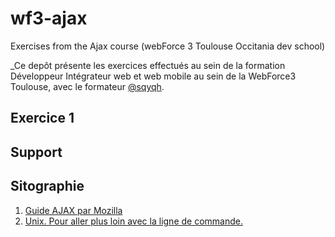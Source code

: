 # wf3-ajax
Exercises from the Ajax course (webForce 3 Toulouse Occitania dev school)

_Ce depôt présente les exercices effectués au sein de la formation Développeur Intégrateur web et web mobile au sein de la WebForce3 Toulouse, avec le formateur [@sqyqh](https:/github.com/sqyqh).

## Exercice 1



## Support


## Sitographie
1. [Guide AJAX par Mozilla](https://developer.mozilla.org/fr/docs/Web/Guide/AJAX)
2. [Unix. Pour aller plus loin  avec la ligne de commande.](https://framabook.org/docs/Pour_aller_plus_loin_avec_la_ligne_de_commande/Pour_aller_plus_loin_avec_la_ligne_de_commande_art-libre.pdf)